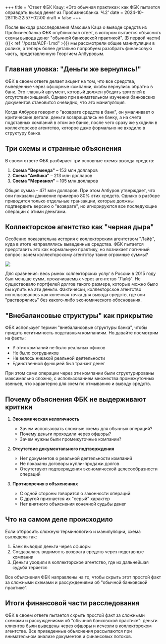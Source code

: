 +++
title = 'Ответ ФБК Кацу: «Это обычная практика»: как ФБК пытается оправдать вывод денег из Пробизнесбанка.  Ч.2'
date = 2024-10-28T15:22:57+02:00
draft = false
+++

После выхода расследования Максима Каца о выводе средств из Пробизнесбанка ФБК опубликовал ответ, в котором пытается объяснить схемы вывода денег "обычной банковской практикой". [В первой части]({{< ref "/posts/ACF-1.md" >}}) мы рассмотрели общие манипуляции в ролике, а теперь более детально попробуем разобрать финансовую часть, представленную Георгием Албуровым.
## Главная уловка: "Деньги же вернулись!"

ФБК в своем ответе делает акцент на том, что все средства, выведенные через офшорные компании, якобы вернулись обратно в банк. Это главный аргумент, который должен убедить зрителей в отсутствии хищений. Однако при внимательном изучении банковских документов становится очевидно, что это манипуляция.

Когда Албуров говорит о "возврате средств в банк", он умалчивает о критические детали: деньги возвращались не банку, а на счета подставных компаний в этом же банке, после чего сразу же уходили в коллекторское агентство, которое даже формально не входило в структуру банка.

## Три схемы и странные объяснения

В своем ответе ФБК разбирает три основные схемы вывода средств:

1. **Схема "Верменда"** – 153 млн долларов
2. **Схема "Амбика"** – 213 млн долларов
3. **Схема "Мерианол"** – 105 млн долларов

Общая сумма – 471 млн долларов. При этом Албуров утверждает, что они показали движение примерно 80% этих средств. Однако в разборе приводятся только отдельные транзакции, которые должны подтвердить версию о "возврате", но игнорируются все последующие операции с этими деньгами.

## Коллекторское агентство как "черная дыра"

Особенно показательна история с коллекторским агентством "Лайф", куда в итоге направлялись выведенные средства. ФБК пытается представить это как нормальную практику, но возникает логичный вопрос: зачем коллекторскому агентству такие огромные суммы?

![](/posts/20241028151841.png)

Для сравнения: весь рынок коллекторских услуг в России в 2015 году был меньше сумм, прокачиваемых через агентство "Лайф". Не существовало портфелей долгов такого размера, которые можно было бы купить на эти деньги. Фактически, коллекторское агентство использовалось как конечная точка для вывода средств, где они "растворялись" без какого-либо экономического обоснования.

## "Внебалансовые структуры" как прикрытие

ФБК использует термин "внебалансовые структуры банка", чтобы придать легитимность подставным компаниям. Но давайте посмотрим на факты:

- У этих компаний не было реальных офисов
- Не было сотрудников
- Не велось никакой реальной деятельности
- Единственной функцией был транзит денег

При этом сами операции через эти компании были структурированы максимально сложно, с использованием множества промежуточных звеньев, что характерно для схем по отмыванию и выводу средств.

## Почему объяснения ФБК не выдерживают критики

1. **Экономическая нелогичность**
   - Зачем использовать сложные схемы для обычных операций?
   - Почему деньги проходили через офшоры?
   - Зачем нужны были промежуточные компании?

2. **Отсутствие документального подтверждения**
   - Нет документов о реальной деятельности компаний
   - Не показаны договоры купли-продажи долгов
   - Отсутствуют подтверждения экономической целесообразности операций

3. **Противоречия в объяснениях**
   - С одной стороны говорится о законности операций
   - С другой признается их "серый" характер
   - Нет внятного объяснения конечной судьбы денег

## Что на самом деле происходило

Если отбросить сложную терминологию и манипуляции, схема выглядела так:
1. Банк выводил деньги через офшоры
2. Создавалась видимость возврата средств через подставные компании
3. Деньги уходили в коллекторское агентство, где их дальнейшая судьба теряется

Все объяснения ФБК направлены на то, чтобы скрыть этот простой факт за сложными схемами и рассуждениями об "обычной банковской практике".

## Итоги финансовой части расследования

ФБК в своем ответе пытается скрыть простой факт за сложными схемами и рассуждениями об "обычной банковской практике": деньги клиентов были выведены через офшоры и исчезли в коллекторском агентстве. Все приведенные объяснения рассыпаются при внимательном анализе документов и финансовых потоков.